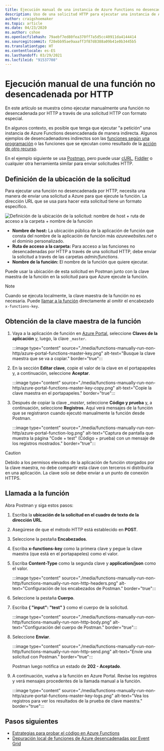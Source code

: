```yaml
---
title: Ejecución manual de una instancia de Azure Functions no desencadenada por HTTP
description: Uso de una solicitud HTTP para ejecutar una instancia de Azure Functions no desencadenada por HTTP
author: craigshoemaker
ms.topic: article
ms.date: 04/23/2020
ms.author: cshoe
ms.openlocfilehash: 79aebf7ed80fea370ff7a5d5cc40911da4144414
ms.sourcegitcommit: f28ebb95ae9aaaff3f87d8388a09b41e0b3445b5
ms.translationtype: HT
ms.contentlocale: es-ES
ms.lasthandoff: 03/29/2021
ms.locfileid: "91537708"
---
```

# <a name="manually-run-a-non-http-triggered-function"></a>Ejecución manual de una función no desencadenada por HTTP

En este artículo se muestra cómo ejecutar manualmente una función no desencadenada por HTTP a través de una solicitud HTTP con formato especial.

En algunos contexto, es posible que tenga que ejecutar "a petición" una instancia de Azure Functions desencadenada de manera indirecta.  Algunos ejemplos de desencadenadores indirectos son las [funciones según una programación](./functions-create-scheduled-function.md) o las funciones que se ejecutan como resultado de la [acción de otro recurso](./functions-create-storage-blob-triggered-function.md). 

En el ejemplo siguiente se usa [Postman](https://www.getpostman.com/), pero puede usar [cURL](https://curl.haxx.se/), [Fiddler](https://www.telerik.com/fiddler) o cualquier otra herramienta similar para enviar solicitudes HTTP.

## <a name="define-the-request-location"></a>Definición de la ubicación de la solicitud

Para ejecutar una función no desencadenada por HTTP, necesita una manera de enviar una solicitud a Azure para que ejecute la función. La dirección URL que se usa para hacer esta solicitud tiene un formato específico.

![Definición de la ubicación de la solicitud: nombre de host + ruta de acceso a la carpeta + nombre de la función](./media/functions-manually-run-non-http/azure-functions-admin-url-anatomy.png)

- **Nombre de host:** La ubicación pública de la aplicación de función que consta del nombre de la aplicación de función más *azurewebsites.net* o el dominio personalizado.
- **Ruta de acceso a la carpeta:** Para acceso a las funciones no desencadenadas por HTTP a través de una solicitud HTTP, debe enviar la solicitud a través de las carpetas *admin/functions*.
- **Nombre de la función:** El nombre de la función que quiere ejecutar.

Puede usar la ubicación de esta solicitud en Postman junto con la clave maestra de la función en la solicitud para que Azure ejecute la función.

> [!NOTE]
> Cuando se ejecuta localmente, la clave maestra de la función no es necesaria. Puede [llamar a la función](#call-the-function) directamente al omitir el encabezado `x-functions-key`.

## <a name="get-the-functions-master-key"></a>Obtención de la clave maestra de la función

1. Vaya a la aplicación de función en [Azure Portal](https://portal.azure.com), seleccione **Claves de la aplicación** y, luego, la clave `_master`. 

    :::image type="content" source="./media/functions-manually-run-non-http/azure-portal-functions-master-key.png" alt-text="Busque la clave maestra que se va a copiar." border="true":::

1. En la sección **Editar clave**, copie el valor de la clave en el portapapeles y, a continuación, seleccione **Aceptar**.

    :::image type="content" source="./media/functions-manually-run-non-http/azure-portal-functions-master-key-copy.png" alt-text="Copie la clave maestra en el portapapeles." border="true":::

1. Después de copiar la clave *_master*, seleccione **Código y prueba** y, a continuación, seleccione **Registros**. Aquí verá mensajes de la función que se registraron cuando ejecutó manualmente la función desde Postman.

    :::image type="content" source="./media/functions-manually-run-non-http/azure-portal-function-log.png" alt-text="Captura de pantalla que muestra la página &quot;Code + test&quot; (Código + prueba) con un mensaje de los registros mostrados." border="true":::

> [!CAUTION]  
> Debido a los permisos elevados de la aplicación de función otorgados por la clave maestra, no debe compartir esta clave con terceros ni distribuirla en una aplicación. La clave solo se debe enviar a un punto de conexión HTTPS.

## <a name="call-the-function"></a>Llamada a la función

Abra Postman y siga estos pasos:

1. Escriba la **ubicación de la solicitud en el cuadro de texto de la dirección URL**.
1. Asegúrese de que el método HTTP está establecido en **POST**.
1. Seleccione la pestaña **Encabezados**.
1. Escriba **x-functions-key** como la primera clave y pegue la clave maestra (que está en el portapapeles) como el valor.
1. Escriba **Content-Type** como la segunda clave y **application/json** como el valor.

    :::image type="content" source="./media/functions-manually-run-non-http/functions-manually-run-non-http-headers.png" alt-text="Configuración de los encabezados de Postman." border="true":::

1. Seleccione la pestaña **Cuerpo**.
1. Escriba **{ "input": "test" }** como el cuerpo de la solicitud.

    :::image type="content" source="./media/functions-manually-run-non-http/functions-manually-run-non-http-body.png" alt-text="Configuración del cuerpo de Postman." border="true":::

1. Seleccione **Enviar**.
        
    :::image type="content" source="./media/functions-manually-run-non-http/functions-manually-run-non-http-send.png" alt-text="Envíe una solicitud con Postman." border="true":::

    Postman luego notifica un estado de **202 - Aceptado**.

1. A continuación, vuelva a la función en Azure Portal. Revise los registros y verá mensajes procedentes de la llamada manual a la función.

    :::image type="content" source="./media/functions-manually-run-non-http/azure-portal-functions-master-key-logs.png" alt-text="Vea los registros para ver los resultados de la prueba de clave maestra." border="true":::

## <a name="next-steps"></a>Pasos siguientes

- [Estrategias para probar el código en Azure Functions](./functions-test-a-function.md)
- [Depuración local de funciones de Azure desencadenadas por Event Grid](./functions-debug-event-grid-trigger-local.md)
